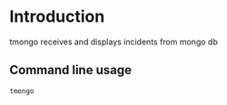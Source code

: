 # Introduction

tmongo receives and displays incidents from mongo db

## Command line usage
```
tmongo
```
